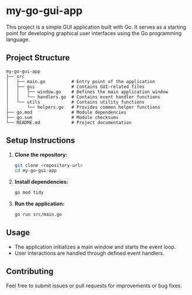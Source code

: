 # my-go-gui-app

This project is a simple GUI application built with Go. It serves as a starting point for developing graphical user interfaces using the Go programming language.

## Project Structure

```
my-go-gui-app
├── src
│   ├── main.go          # Entry point of the application
│   ├── gui              # Contains GUI-related files
│   │   ├── window.go    # Defines the main application window
│   │   └── handlers.go  # Contains event handler functions
│   └── utils            # Contains utility functions
│       └── helpers.go   # Provides common helper functions
├── go.mod               # Module dependencies
├── go.sum               # Module checksums
└── README.md            # Project documentation
```

## Setup Instructions

1. **Clone the repository:**
   ```bash
   git clone <repository-url>
   cd my-go-gui-app
   ```

2. **Install dependencies:**
   ```bash
   go mod tidy
   ```

3. **Run the application:**
   ```bash
   go run src/main.go
   ```

## Usage

- The application initializes a main window and starts the event loop.
- User interactions are handled through defined event handlers.

## Contributing

Feel free to submit issues or pull requests for improvements or bug fixes.